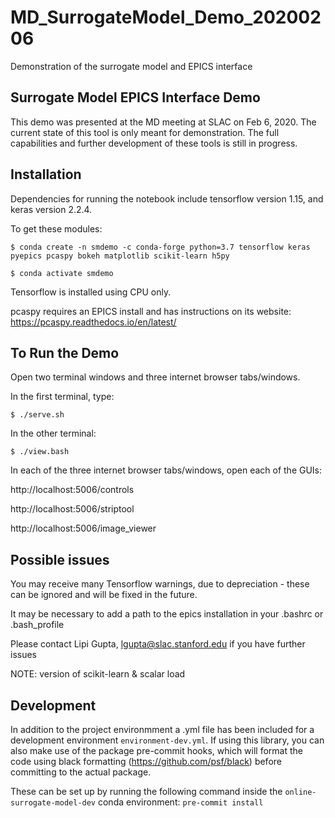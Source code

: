 # MD_SurrogateModel_Demo_20200206
Demonstration of the surrogate model and EPICS interface

## Surrogate Model EPICS Interface Demo
This demo was presented at the MD meeting at SLAC on Feb 6, 2020. The current state of this tool is only meant for demonstration. The full capabilities and further development of these tools is still in progress.

## Installation
Dependencies for running the notebook include tensorflow version 1.15, and keras version 2.2.4.

To get these modules:
```
$ conda create -n smdemo -c conda-forge python=3.7 tensorflow keras pyepics pcaspy bokeh matplotlib scikit-learn h5py
```
```
$ conda activate smdemo
```

Tensorflow is installed using CPU only.

pcaspy requires an EPICS install and has instructions on its website:
https://pcaspy.readthedocs.io/en/latest/


## To Run the Demo

Open two terminal windows and three internet browser tabs/windows.

In the first terminal, type:

```
$ ./serve.sh
```
In the other terminal:

```
$ ./view.bash
```

In each of the three internet browser tabs/windows, open each of the GUIs:

http://localhost:5006/controls

http://localhost:5006/striptool

http://localhost:5006/image_viewer

## Possible issues
You may receive many Tensorflow warnings, due to depreciation - these can be ignored and will be fixed in the future.

It may be necessary to add a path to the epics installation in your .bashrc or .bash_profile

Please contact Lipi Gupta, lgupta@slac.stanford.edu if you have further issues


NOTE: version of scikit-learn & scalar load

## Development

In addition to the project environmment a .yml file has been included for a development environment `environment-dev.yml`. If using this library, you can also make use of the package pre-commit hooks, which will format the code using black formatting (https://github.com/psf/black) before committing to the actual package.

These can be set up by running the following command inside the `online-surrogate-model-dev` conda environment:
`pre-commit install`
